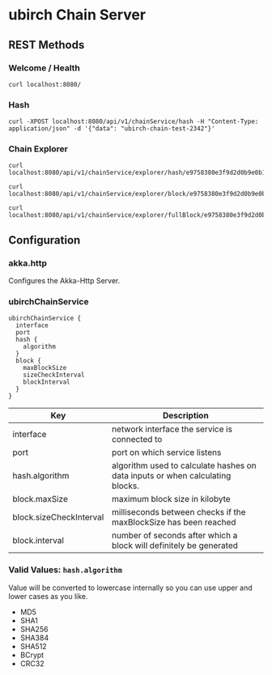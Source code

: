 # ubirch Chain Server

## REST Methods

### Welcome / Health

    curl localhost:8080/

### Hash

    curl -XPOST localhost:8080/api/v1/chainService/hash -H "Content-Type: application/json" -d '{"data": "ubirch-chain-test-2342"}'

### Chain Explorer

    curl localhost:8080/api/v1/chainService/explorer/hash/e9758380e3f9d2d0b9e0b13e424fcbf94a576c59dcf136b201832d1a687efc86
    
    curl localhost:8080/api/v1/chainService/explorer/block/e9758380e3f9d2d0b9e0b13e424fcbf94a576c59dcf136b201832d1a687efc86

    curl localhost:8080/api/v1/chainService/explorer/fullBlock/e9758380e3f9d2d0b9e0b13e424fcbf94a576c59dcf136b201832d1a687efc86

## Configuration

### akka.http

Configures the Akka-Http Server.

### ubirchChainService

    ubirchChainService {
      interface
      port
      hash {
        algorithm
      }
      block {
        maxBlockSize
        sizeCheckInterval
        blockInterval
      }
    }
| Key                     | Description |
| ----------------------- | ----------- |
| interface               | network interface the service is connected to |
| port                    | port on which service listens |
| hash.algorithm          | algorithm used to calculate hashes on data inputs or when calculating blocks. |
| block.maxSize           | maximum block size in kilobyte |
| block.sizeCheckInterval | milliseconds between checks if the maxBlockSize has been reached |
| block.interval          | number of seconds after which a block will definitely be generated |

### Valid Values: `hash.algorithm`

Value will be converted to lowercase internally so you can use upper and lower cases as you like.

  * MD5
  * SHA1
  * SHA256
  * SHA384
  * SHA512
  * BCrypt
  * CRC32
